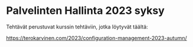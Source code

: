 # Palvelinten Hallinta 2023 syksy

Tehtävät perustuvat kurssin tehtäviin, jotka löytyvät täältä:

https://terokarvinen.com/2023/configuration-management-2023-autumn/